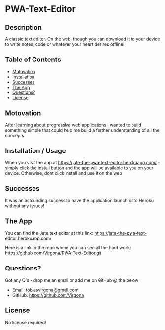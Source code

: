 # PWA-Text-Editor
## Description

A classic text editor. On the web, though you can download it to your device to write notes, code or whatever your heart desires offline!

## Table of Contents

- [Motovation](Motovation)
- [Installation](Installation)
- [Successes](Successes)
- [The App](App)
- [Questions?](Questions?)
- [License](License)

## Motovation

After learning about progressive web applications I wanted to build something simple that could help me build a further understanding of all the concepts

## Installation / Usage

When you visit the app at https://jate-the-pwa-text-editor.herokuapp.com/ - simply click the install button and the app will be available to you on your device. Otherwise, dont click install and use it on the web


## Successes

It was an astounding success to have the application launch onto Heroku without any issues!

## The App

You can find the Jate text editor at this link:
https://jate-the-pwa-text-editor.herokuapp.com/

Here is a link to the repo where you can see all the hard work:
https://github.com/Virgona/PWA-Text-Editor.git


## Questions?

Got any Q's - drop me an email or add me on GitHub @ the below

- Email: tobiasvirgona@gmail.com
- GitHub: https://github.com/Virgona

## License

No license required!